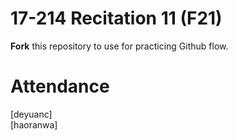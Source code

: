 # 17-214 Recitation 11 (F21)
**Fork** this repository to use for practicing Github flow.

# Attendance
[deyuanc] \
[haoranwa]

